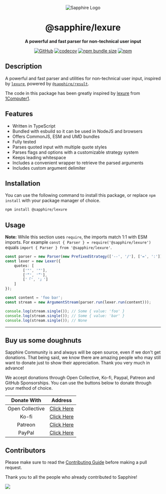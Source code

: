 <div align="center">

![Sapphire Logo](https://cdn.skyra.pw/gh-assets/sapphire-banner.png)

# @sapphire/lexure

**A powerful and fast parser for non-technical user input**

[![GitHub](https://img.shields.io/github/license/sapphiredev/utilities)](https://github.com/sapphiredev/utilities/blob/main/LICENSE.md)
[![codecov](https://codecov.io/gh/sapphiredev/utilities/branch/main/graph/badge.svg?token=OEGIV6RFDO)](https://codecov.io/gh/sapphiredev/utilities)
[![npm bundle size](https://img.shields.io/bundlephobia/min/@sapphire/lexure?logo=webpack&style=flat-square)](https://bundlephobia.com/lexure?p=@sapphire/lexure)
[![npm](https://img.shields.io/npm/v/@sapphire/lexure?color=crimson&logo=npm&style=flat-square)](https://www.npmjs.com/package/@sapphire/lexure)

</div>

## Description

A powerful and fast parser and utilities for non-technical user input, inspired by [`lexure`](https://www.npmjs.com/package/lexure), powered by [`@sapphire/result`](https://www.npmjs.com/package/@sapphire/result).

The code in this package has been greatly inspired by [lexure] from [1Computer1].

## Features

-   Written in TypeScript
-   Bundled with esbuild so it can be used in NodeJS and browsers
-   Offers CommonJS, ESM and UMD bundles
-   Fully tested
-   Parses quoted input with multiple quote styles
-   Parses flags and options with a customizable strategy system
-   Keeps leading whitespace
-   Includes a convenient wrapper to retrieve the parsed arguments
-   Includes custom argument delimiter

## Installation

You can use the following command to install this package, or replace `npm install` with your package manager of choice.

```sh
npm install @sapphire/lexure
```

## Usage

**Note:** While this section uses `require`, the imports match 1:1 with ESM imports. For example `const { Parser } = require('@sapphire/lexure')` equals `import { Parser } from '@sapphire/lexure'`.

```typescript
const parser = new Parser(new PrefixedStrategy(['--', '/'], ['=', ':']));
const lexer = new Lexer({
	quotes: [
		['"', '"'],
		['“', '”'],
		['「', '」']
	]
});

const content = 'foo bar';
const stream = new ArgumentStream(parser.run(lexer.run(content)));

console.log(stream.single()); // Some { value: 'foo' }
console.log(stream.single()); // Some { value: 'bar' }
console.log(stream.single()); // None
```

---

## Buy us some doughnuts

Sapphire Community is and always will be open source, even if we don't get donations. That being said, we know there are amazing people who may still want to donate just to show their appreciation. Thank you very much in advance!

We accept donations through Open Collective, Ko-fi, Paypal, Patreon and GitHub Sponsorships. You can use the buttons below to donate through your method of choice.

|   Donate With   |                       Address                       |
| :-------------: | :-------------------------------------------------: |
| Open Collective | [Click Here](https://sapphirejs.dev/opencollective) |
|      Ko-fi      |      [Click Here](https://sapphirejs.dev/kofi)      |
|     Patreon     |    [Click Here](https://sapphirejs.dev/patreon)     |
|     PayPal      |     [Click Here](https://sapphirejs.dev/paypal)     |

## Contributors

Please make sure to read the [Contributing Guide][contributing] before making a pull request.

Thank you to all the people who already contributed to Sapphire!

<a href="https://github.com/sapphiredev/utilities/graphs/contributors">
  <img src="https://contrib.rocks/image?repo=sapphiredev/utilities" />
</a>

[contributing]: https://github.com/sapphiredev/.github/blob/main/.github/CONTRIBUTING.md
[lexure]: https://github.com/1Computer1/lexure
[1computer1]: https://github.com/1Computer1
